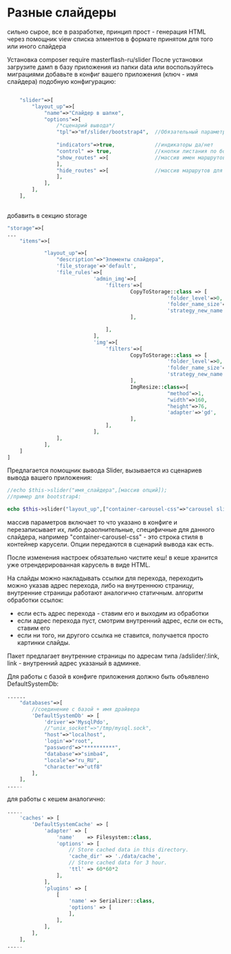 # Разные слайдеры

сильно сырое, все в разработке, принцип прост - генерация HTML через помощник view списка элментов в формате принятом для того или иного слайдера

Установка composer require masterflash-ru/slider
После установки загрузите дамп в базу приложения из папки data или воспользуйтесь миграциями
добавьте в конфиг вашего приложения (ключ - имя слайдера) подобную конфигурацию:

```php

    "slider"=>[
        "layout_up"=>[
            "name"=>"Слайдер в шапке",
            "options"=>[
                /*сценарий вывода*/
                "tpl"=>"mf/slider/bootstrap4",  //Обязательный параметр
                
                "indicators"=>true,             //индикаторы да/нет
                "control" => true,              //кнопки листания по бокам да/нет
                "show_routes" =>[               //массив имен маршрутов для которых выводим, пусто - для всех
                ],
                "hide_routes" =>[               //массив маршрутов для которых скрываем, пусто - нет запретов
                ],
            ],
        ],
    ],
    
```
добавить в секцию storage

```php
"storage"=>[
...
    "items"=>[

            "layout_up"=>[
                "description"=>"Элементы слайдера",
                'file_storage'=>'default',
                'file_rules'=>[
                            'admin_img'=>[
                                'filters'=>[
                                        CopyToStorage::class => [
                                                    'folder_level'=>0,
                                                    'folder_name_size'=>3,
                                                    'strategy_new_name'=>'md5'
                                        ],

                                ],
                            ],
                            'img'=>[
                                'filters'=>[
                                        CopyToStorage::class => [
                                                    'folder_level'=>0,
                                                    'folder_name_size'=>3,
                                                    'strategy_new_name'=>'md5'
                                        ],
                                        ImgResize::class=>[
                                                    "method"=>1,
                                                    "width"=>160,
                                                    "height"=>76,
                                                    'adapter'=>'gd',
                                        ],
                                ],
                            ],
                ],
            ],
    ] 
]
```
Предлагается помощник вывода Slider, вызывается из сценариев вывода вашего приложения:
```php
//echo $this->slider("имя_слайдера",[массив опций]);
//пример для bootstrap4:

echo $this->slider("layout_up",["container-carousel-css"=>"carousel slide carousel-fade"]);
```
массив параметров включает то что указано в конфиге и перезаписывает их, либо доаолнительные, специфичные для данного слайдера, например "container-carousel-css" - 
это строка стиля в контейнер карусели. Опции передаются в сценарий вывода как есть.

После изменения настроек обязательно чистите кеш! в кеше хранится уже отрендерированная карусель в виде HTML.

На слайды можно накладывать ссылки для перехода, переходить можно указав адрес перехода, либо на внутреннюю страницу, внутренние страницы работают аналогично статичным.
алгоритм обработки ссылок:
- если есть адрес перехода - ставим его и выходим из обработки
- если адрес перехода пуст, смотрим внутренний адрес, если он есть, ставим его
- если ни того, ни другого ссылка не ставится, получается просто картинки слайды.

Пакет предлагает внутренние страницы по адресам типа /adslider/:link, link - внутренний адрес указаный в админке.


Для работы с базой в конфиге приложения должно быть объявлено DefaultSystemDb:
```php
......
    "databases"=>[
        //соединение с базой + имя драйвера
        'DefaultSystemDb' => [
            'driver'=>'MysqlPdo',
            //"unix_socket"=>"/tmp/mysql.sock",
            "host"=>"localhost",
            'login'=>"root",
            "password"=>"**********",
            "database"=>"simba4",
            "locale"=>"ru_RU",
            "character"=>"utf8"
        ],
    ],
.....
```
для работы с кешем аналогично:
```php
.....
    'caches' => [
        'DefaultSystemCache' => [
            'adapter' => [
                'name'    => Filesystem::class,
                'options' => [
                    // Store cached data in this directory.
                    'cache_dir' => './data/cache',
                    // Store cached data for 3 hour.
                    'ttl' => 60*60*2 
                ],
            ],
            'plugins' => [
                [
                    'name' => Serializer::class,
                    'options' => [
                    ],
                ],
            ],
        ],
    ],
.....
```

